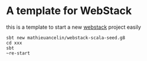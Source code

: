 # A template for WebStack

this is a template to start a new [webstack](https://github.com/mathieuancelin/webstack-scala) project easily

```
sbt new mathieuancelin/webstack-scala-seed.g8
cd xxx
sbt
~re-start
```